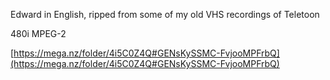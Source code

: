 Edward in English, ripped from some of my old VHS recordings of Teletoon

480i MPEG-2

[https://mega.nz/folder/4i5C0Z4Q#GENsKySSMC-FvjooMPFrbQ](https://mega.nz/folder/4i5C0Z4Q#GENsKySSMC-FvjooMPFrbQ)
